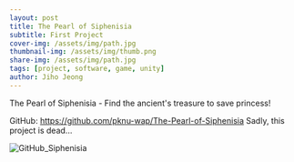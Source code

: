 ```yaml
---
layout: post
title: The Pearl of Siphenisia
subtitle: First Project
cover-img: /assets/img/path.jpg
thumbnail-img: /assets/img/thumb.png
share-img: /assets/img/path.jpg
tags: [project, software, game, unity]
author: Jiho Jeong
---
```


The Pearl of Siphenisia - Find the ancient's treasure to save princess!

GitHub: https://github.com/pknu-wap/The-Pearl-of-Siphenisia
Sadly, this project is dead...

![GitHub_Siphenisia](https://github.com/pknu-wap/2023_2_Game_Team_3/assets/61517039/4e7b9390-54ce-4f7c-aac3-8a05984f8112)
